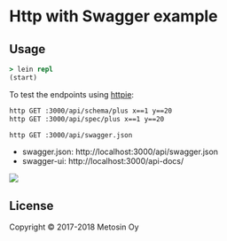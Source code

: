 # Http with Swagger example

## Usage

```clj
> lein repl
(start)
```

To test the endpoints using [httpie](https://httpie.org/):

```bash
http GET :3000/api/schema/plus x==1 y==20
http GET :3000/api/spec/plus x==1 y==20

http GET :3000/api/swagger.json
```

* swagger.json: http://localhost:3000/api/swagger.json
* swagger-ui: http://localhost:3000/api-docs/

<img src="https://raw.githubusercontent.com/metosin/reitit/master/examples/http-swagger/swagger-ui.png" />

## License

Copyright © 2017-2018 Metosin Oy
